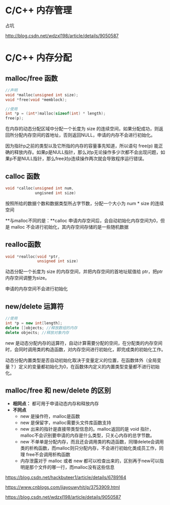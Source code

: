 # C/C++ 内存管理

占坑

http://blog.csdn.net/wdzxl198/article/details/9050587

# C/C++ 内存分配

## malloc/free 函数

```C++
//声明
void *malloc(unsigned int size);
void *free(void *memblock);

//使用
int *p = (int*)malloc(sizeof(int) * length);
free(p);
```

在内存的动态分配区域中分配一个长度为 size 的连续空间，如果分配成功，则返回所分配内存空间的首地址，否则返回NULL，申请的内存不会进行初始化。

因为指针p之前的类型以及它所指的内存的容量事先知道，所以语句 free(p) 能正确的释放内存。如果p是NULL指针，那么对p无论操作多少次都不会出现问题，如果p不是NULL指针，那么free对p连续操作两次就会导致程序运行错误。

## calloc 函数

```C++
void *calloc(unsigned int num,
			 ungisned int size)
```

按照所给的数据个数和数据类型所占字节数，分配一个大小为 num * size 的连续空间

**与malloc不同的是：**calloc 申请内存空间后，会自动初始化内存空间为0，但是 malloc 不会进行初始化，其内存空间存储的是一些随机数据

## realloc函数

```c++
void *realloc(void *ptr, 
			  unsigned int size)
```

动态分配一个长度为 size 的内存空间，并把内存空间的首地址赋值给 ptr，把ptr内存空间调整为size。

申请的内存空间不会进行初始化

## new/delete 运算符

```c++
//使用
int *p = new int[length];
delete []objects; //释放数组的内存
delete objects; //释放对象内存
```

new 是动态分配内存的运算符，自动计算需要分配的空间，在分配类的内存空间时，会同时调用类的构造函数，对内存空间进行初始化，即完成类的初始化工作。

动态分配内置类型是否自动初始化取决于变量定义的位置，在函数体外（全局变量？）定义的变量都初始化为0，在函数体内定义的内置类型变量都不进行初始化。


## malloc/free 和 new/delete 的区别

+ **相同点：** 都可用于申请动态内存和释放内存
+ **不同点**
	+ new 是操作符，malloc是函数
	+ new 是保留字，malloc需要头文件库函数支持
	+ new 出来的指针是直接带类型信息的。malloc返回的是 void 指针，malloc不会识别要申请的内存是什么类型，只关心内存的总字节数。
	+ new 不单单是分配内存，而且还会调用类的构造函数，同理delete会调用类的析构函数，而malloc则只分配内存，不会进行初始化类成员工作，同理 free不会调用析构函数
	+ 内存泄露对于 malloc 或者 new 都可以检查出来的，区别再于new可以指明是那个文件的哪一行，而malloc没有这些信息


https://blog.csdn.net/hackbuteer1/article/details/6789164

https://www.cnblogs.com/jiayouwyhit/p/3753909.html

https://blog.csdn.net/wdzxl198/article/details/9050587
